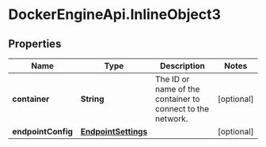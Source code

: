 # DockerEngineApi.InlineObject3

## Properties

Name | Type | Description | Notes
------------ | ------------- | ------------- | -------------
**container** | **String** | The ID or name of the container to connect to the network. | [optional] 
**endpointConfig** | [**EndpointSettings**](EndpointSettings.md) |  | [optional] 


